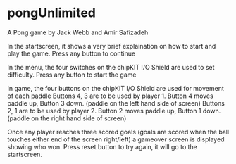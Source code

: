 # pongUnlimited
A Pong game
by Jack Webb and Amir Safizadeh

In the startscreen, it shows a very brief explaination on how to start and play the game. Press any button to continue

In the menu, the four switches on the chipKIT I/O Shield are used to set difficulty. Press any button to start the game

In game, the four buttons on the chipKIT I/O Shield are used for movement of each paddle 
Buttons 4, 3 are to be used by player 1. Button 4 moves paddle up, Button 3 down. (paddle on the left hand side of screen)
Buttons 2, 1 are to be used by player 2. Button 2 moves paddle up, Button 1 down. (paddle on the right hand side of screen)

Once any player reaches three scored goals (goals are scored when the ball touches either end of the screen right/left)
a gameover screen is displayed showing who won. Press reset button to try again, it will go to the startscreen.
